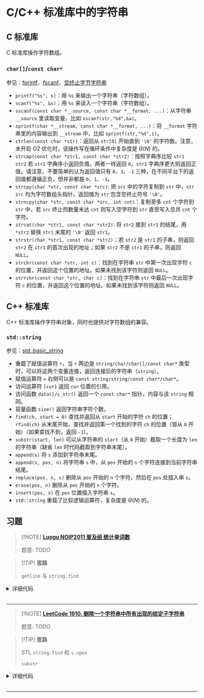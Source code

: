 
# C/C++ 标准库中的字符串

## C 标准库

C 标准库操作字符数组。

### `char[]`/`const char*`

参见：[fprintf](https://zh.cppreference.com/w/c/io/fprintf)、[fscanf](https://zh.cppreference.com/w/c/io/fscanf)、[空终止字节字符串](https://zh.cppreference.com/w/c/string/byte)

- `printf("%s", s)`：用 `%s` 来输出一个字符串（字符数组）。
- `scanf("%s", &s)`：用 `%s` 来读入一个字符串（字符数组）。
- `sscanf(const char *__source, const char *__format, ...)`：从字符串 `__source` 里读取变量，比如 `sscanf(str,"%d",&a)`。
- `sprintf(char *__stream, const char *__format, ...)`：将 `__format` 字符串里的内容输出到 `__stream` 中，比如 `sprintf(str,"%d",i)`。
- `strlen(const char *str)`：返回从 `str[0]` 开始直到 `'\0'` 的字符数。注意，未开启 O2 优化时，该操作写在循环条件中复杂度是 $\Theta(N)$ 的。
- `strcmp(const char *str1, const char *str2)`：按照字典序比较 `str1 str2` 若 `str1` 字典序小返回负值，两者一样返回 `0`，`str1` 字典序更大则返回正值。请注意，不要简单的认为返回值只有 `0`、`1`、`-1` 三种，在不同平台下的返回值都遵循正负，但并非都是 `0`、`1`、`-1`。
- `strcpy(char *str, const char *src)`: 把 `src` 中的字符复制到 `str` 中，`str`  `src` 均为字符数组头指针，返回值为 `str` 包含空终止符号 `'\0'`。
- `strncpy(char *str, const char *src, int cnt)`：复制至多 `cnt` 个字符到 `str` 中，若 `src` 终止而数量未达 `cnt` 则写入空字符到 `str` 直至写入总共 `cnt` 个字符。
- `strcat(char *str1, const char *str2)`: 将 `str2` 接到 `str1` 的结尾，用 `*str2` 替换 `str1` 末尾的 `'\0'` 返回 `str1`。
- `strstr(char *str1, const char *str2)`：若 `str2` 是 `str1` 的子串，则返回 `str2` 在 `str1` 的首次出现的地址；如果 `str2` 不是 `str1` 的子串，则返回 `NULL`。
- `strchr(const char *str, int c)`：找到在字符串 `str` 中第一次出现字符 `c` 的位置，并返回这个位置的地址。如果未找到该字符则返回 `NULL`。
- `strrchr(const char *str, char c)`：找到在字符串 `str` 中最后一次出现字符 `c` 的位置，并返回这个位置的地址。如果未找到该字符则返回 `NULL`。

## C++ 标准库

C++ 标准库操作字符串对象，同时也提供对字符数组的兼容。

### `std::string`

参见：[std::basic_string](https://zh.cppreference.com/w/cpp/string/basic_string)

- 重载了赋值运算符 `+`，当 `+` 两边是 `string/char/char[]/const char*` 类型时，可以将这两个变量连接，返回连接后的字符串（`string`）。
- 赋值运算符 `=` 右侧可以是 `const string/string/const char*/char*`。
- 访问运算符 `[cur]` 返回 `cur` 位置的引用。
- 访问函数 `data()/c_str()` 返回一个 `const char*` 指针，内容与该 `string` 相同。
- 容量函数 `size()` 返回字符串字符个数。
- `find(ch, start = 0)` 查找并返回从 `start` 开始的字符 `ch` 的位置；`rfind(ch)` 从末尾开始，查找并返回第一个找到的字符 `ch` 的位置（皆从 `0` 开始）（如果查找不到，返回 `-1`）。
- `substr(start, len)` 可以从字符串的 `start`（从 `0` 开始）截取一个长度为 `len` 的字符串（缺省 `len` 时代码截取到字符串末尾）。
- `append(s)` 将 `s` 添加到字符串末尾。
- `append(s, pos, n)` 将字符串 `s` 中，从 `pos` 开始的 `n` 个字符连接到当前字符串结尾。
- `replace(pos, n, s)` 删除从 `pos` 开始的 `n` 个字符，然后在 `pos` 处插入串 `s`。
- `erase(pos, n)` 删除从 `pos` 开始的 `n` 个字符。
- `insert(pos, s)` 在 `pos` 位置插入字符串 `s`。
- `std::string` 重载了比较逻辑运算符，复杂度是 $\Theta(N)$ 的。

## 习题


> [!NOTE] **[Luogu NOIP2011 普及组 统计单词数](https://www.luogu.com.cn/problem/P1308)**
> 
> 题意: TODO

> [!TIP] **思路**
> 
> `getline` 与 `string.find`

<details>
<summary>详细代码</summary>
<!-- tabs:start -->

##### **C++**

```cpp
#include <bits/stdc++.h>
using namespace std;

int main() {
    string a, b;

    getline(cin, a); // 读入一行
    getline(cin, b);

    transform(a.begin(), a.end(), a.begin(), ::tolower); //转小写
    transform(b.begin(), b.end(), b.begin(), ::tolower);

    a = ' ' + a + ' ';  // 防止识别在单词内
    b = ' ' + b + ' ';

    int pos = b.find(a); //find()函数找到返回第一次下标，否则返回-1

    int idx = 0, res = 0;
    if(pos != -1){
        idx = pos;

        while (pos != -1){
            res ++ ;
            pos = b.find(a, pos + 1);
        }
    } else {
        cout << -1 << endl;
        return 0;
    }

    cout << res << " " << idx <<endl;

    return 0;
}
```

##### **Python**

```python

```

<!-- tabs:end -->
</details>

<br>

* * *

> [!NOTE] **[LeetCode 1910. 删除一个字符串中所有出现的给定子字符串](https://leetcode.cn/problems/remove-all-occurrences-of-a-substring/)**
> 
> 题意: TODO

> [!TIP] **思路**
> 
> STL `string.find` 和 `s.npos`
> 
> `substr`

<details>
<summary>详细代码</summary>
<!-- tabs:start -->

##### **C++**

```cpp
class Solution {
public:
    string removeOccurrences(string s, string part) {
        int m = part.size();
        while (s.find(part) != s.npos) {
            int n = s.size();
            int x = s.find(part);
            string ns;
            for (int i = 0; i < n; ++ i )
                if (i < x || i >= x + m)
                    ns.push_back(s[i]);
            s = ns;
        }
        return s;
    }
};
```

##### **C++ 更优雅**

```cpp
class Solution {
public:
    string removeOccurrences(string s, string p) {
        while (true) {
            int k = s.find(p);
            if (k == -1) break;
            s = s.substr(0, k) + s.substr(k + p.size());
        }
        return s;
    }
};
```

##### **Python**

```python

```

<!-- tabs:end -->
</details>

<br>

* * *